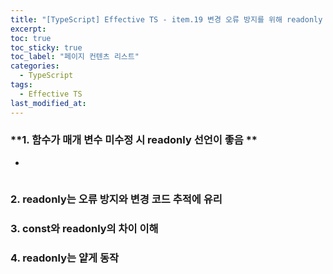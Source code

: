 ```yaml
---
title: "[TypeScript] Effective TS - item.19 변경 오류 방지를 위해 readonly 사용"
excerpt:
toc: true
toc_sticky: true
toc_label: "페이지 컨텐츠 리스트"
categories:
  - TypeScript
tags:
  - Effective TS
last_modified_at:
---
```



### **1. 함수가 매개 변수 미수정 시 readonly 선언이 좋음 **
  - 
  ```javascript
  ```
### **2. readonly는 오류 방지와 변경 코드 추적에 유리**


### **3. const와 readonly의 차이 이해**
### **4. readonly는 얕게 동작**


